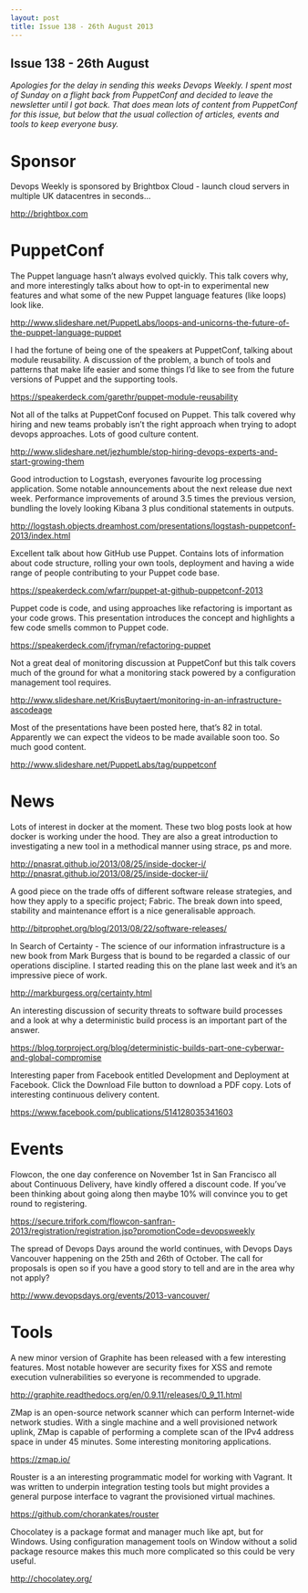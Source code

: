 ```yaml
---
layout: post
title: Issue 138 - 26th August 2013
---
```


## Issue 138 - 26th August

_Apologies for the delay in sending this weeks Devops Weekly. I spent most of Sunday on a flight back from PuppetConf and decided to leave the newsletter until I got back. That does mean lots of content from PuppetConf for this issue, but below that the usual collection of articles, events and tools to keep everyone busy._


Sponsor
======

Devops Weekly is sponsored by Brightbox Cloud - launch cloud servers in multiple UK datacentres in seconds...

http://brightbox.com


PuppetConf
========

The Puppet language hasn’t always evolved quickly. This talk covers why, and more interestingly talks about how to opt-in to experimental new features and what some of the new Puppet language features (like loops) look like.

http://www.slideshare.net/PuppetLabs/loops-and-unicorns-the-future-of-the-puppet-language-puppet


I had the fortune of being one of the speakers at PuppetConf, talking about module reusability. A discussion of the problem, a bunch of tools and patterns that make life easier and some things I’d like to see from the future versions of Puppet and the supporting tools.

https://speakerdeck.com/garethr/puppet-module-reusability


Not all of the talks at PuppetConf focused on Puppet. This talk covered why hiring and new teams probably isn’t the right approach when trying to adopt devops approaches. Lots of good culture content.

http://www.slideshare.net/jezhumble/stop-hiring-devops-experts-and-start-growing-them


Good introduction to Logstash, everyones favourite log processing application. Some notable announcements about the next release due next week. Performance improvements of around 3.5 times the previous version, bundling the lovely looking Kibana 3 plus conditional statements in outputs.

http://logstash.objects.dreamhost.com/presentations/logstash-puppetconf-2013/index.html


Excellent talk about how GitHub use Puppet. Contains lots of information about code structure, rolling your own tools, deployment and having a wide range of people contributing to your Puppet code base.

https://speakerdeck.com/wfarr/puppet-at-github-puppetconf-2013


Puppet code is code, and using approaches like refactoring is important as your code grows. This presentation introduces the concept and highlights a few code smells common to Puppet code.

https://speakerdeck.com/jfryman/refactoring-puppet


Not a great deal of monitoring discussion at PuppetConf but this talk covers much of the ground for what a monitoring stack powered by a configuration management tool requires.

http://www.slideshare.net/KrisBuytaert/monitoring-in-an-infrastructure-ascodeage


Most of the presentations have been posted here, that’s 82 in total. Apparently we can expect the videos to be made available soon too. So much good content.

http://www.slideshare.net/PuppetLabs/tag/puppetconf


News
====

Lots of interest in docker at the moment. These two blog posts look at how docker is working under the hood. They are also a great introduction to investigating a new tool in a methodical manner using strace, ps and more.

http://pnasrat.github.io/2013/08/25/inside-docker-i/
http://pnasrat.github.io/2013/08/25/inside-docker-ii/


A good piece on the trade offs of different software release strategies, and how they apply to a specific project; Fabric. The break down into speed, stability and maintenance effort is a nice generalisable approach.

http://bitprophet.org/blog/2013/08/22/software-releases/


In Search of Certainty - The science of our information infrastructure is a new book from Mark Burgess that is bound to be regarded a classic of our operations discipline. I started reading this on the plane last week and it’s an impressive piece of work.

http://markburgess.org/certainty.html


An interesting discussion of security threats to software build processes and a look at why a deterministic build process is an important part of the answer.

https://blog.torproject.org/blog/deterministic-builds-part-one-cyberwar-and-global-compromise


Interesting paper from Facebook entitled Development and Deployment at Facebook. Click the Download File button to download a PDF copy. Lots of interesting continuous delivery content.

https://www.facebook.com/publications/514128035341603


Events
======

Flowcon, the one day conference on November 1st in San Francisco all about Continuous Delivery, have kindly offered a discount code. If you’ve been thinking about going along then maybe 10% will convince you to get round to registering.

https://secure.trifork.com/flowcon-sanfran-2013/registration/registration.jsp?promotionCode=devopsweekly


The spread of Devops Days around the world continues, with Devops Days Vancouver happening on the 25th and 26th of October. The call for proposals is open so if you have a good story to tell and are in the area why not apply?

http://www.devopsdays.org/events/2013-vancouver/


Tools
====

A new minor version of Graphite has been released with a few interesting features. Most notable however are security fixes for XSS and remote execution vulnerabilities so everyone is recommended to upgrade.

http://graphite.readthedocs.org/en/0.9.11/releases/0_9_11.html


ZMap is an open-source network scanner which can perform Internet-wide network studies. With a single machine and a well provisioned network uplink, ZMap is capable of performing a complete scan of the IPv4 address space in under 45 minutes. Some interesting monitoring applications.

https://zmap.io/


Rouster is a an interesting programmatic model for working with Vagrant. It was written to underpin integration testing tools but might provides a general purpose interface to vagrant the provisioned virtual machines.

https://github.com/chorankates/rouster


Chocolatey is a package format and manager much like apt, but for Windows. Using configuration management tools on Window without a solid package resource makes this much more complicated so this could be very useful.

http://chocolatey.org/ 

